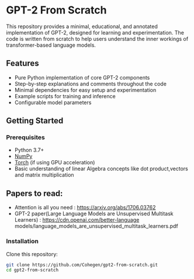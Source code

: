 # GPT-2 From Scratch

This repository provides a minimal, educational, and annotated implementation of GPT-2, designed for learning and experimentation. The code is written from scratch to help users understand the inner workings of transformer-based language models.

## Features

- Pure Python implementation of core GPT-2 components
- Step-by-step explanations and comments throughout the code
- Minimal dependencies for easy setup and experimentation
- Example scripts for training and inference
- Configurable model parameters

## Getting Started

### Prerequisites

- Python 3.7+
- [NumPy](https://numpy.org/)
- [Torch](https://pytorch.org/) (if using GPU acceleration)
- Basic understanding of linear Algebra concepts like dot product,vectors and matrix multiplication


## Papers to read:
- Attention is all you need : https://arxiv.org/abs/1706.03762
- GPT-2 paper(Large Language Models are Unsupervised Multitask Learners) :
https://cdn.openai.com/better-language models/language_models_are_unsupervised_multitask_learners.pdf

### Installation

Clone this repository:
```bash
git clone https://github.com/Cohegen/gpt2-from-scratch.git
cd gpt2-from-scratch



